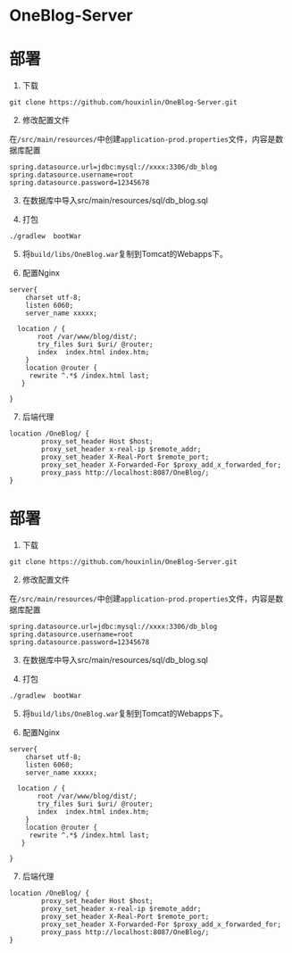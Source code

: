 # OneBlog-Server

# 部署
1. 下载
```
git clone https://github.com/houxinlin/OneBlog-Server.git
```
2. 修改配置文件

在`/src/main/resources/`中创建`application-prod.properties`文件，内容是数据库配置
```
spring.datasource.url=jdbc:mysql://xxxx:3306/db_blog
spring.datasource.username=root
spring.datasource.password=12345678
```
3. 在数据库中导入src/main/resources/sql/db_blog.sql

4. 打包
```
./gradlew  bootWar 
```

5. 将`build/libs/OneBlog.war`复制到Tomcat的Webapps下。

6. 配置Nginx
```
server{
	charset utf-8;
	listen 6060;
	server_name xxxxx;

  location / {
       root /var/www/blog/dist/;
       try_files $uri $uri/ @router;
       index  index.html index.htm;
    }
    location @router {
     rewrite ^.*$ /index.html last;
   }

}

```
7. 后端代理
```
location /OneBlog/ {
        proxy_set_header Host $host;
        proxy_set_header x-real-ip $remote_addr;
        proxy_set_header X-Real-Port $remote_port;
        proxy_set_header X-Forwarded-For $proxy_add_x_forwarded_for;
        proxy_pass http://localhost:8087/OneBlog/;
}
```


# 部署
1. 下载
```
git clone https://github.com/houxinlin/OneBlog-Server.git
```
2. 修改配置文件

在`/src/main/resources/`中创建`application-prod.properties`文件，内容是数据库配置
```
spring.datasource.url=jdbc:mysql://xxxx:3306/db_blog
spring.datasource.username=root
spring.datasource.password=12345678
```
3. 在数据库中导入src/main/resources/sql/db_blog.sql

4. 打包
```
./gradlew  bootWar 
```

5. 将`build/libs/OneBlog.war`复制到Tomcat的Webapps下。

6. 配置Nginx
```
server{
	charset utf-8;
	listen 6060;
	server_name xxxxx;

  location / {
       root /var/www/blog/dist/;
       try_files $uri $uri/ @router;
       index  index.html index.htm;
    }
    location @router {
     rewrite ^.*$ /index.html last;
   }

}

```
7. 后端代理
```
location /OneBlog/ {
        proxy_set_header Host $host;
        proxy_set_header x-real-ip $remote_addr;
        proxy_set_header X-Real-Port $remote_port;
        proxy_set_header X-Forwarded-For $proxy_add_x_forwarded_for;
        proxy_pass http://localhost:8087/OneBlog/;
}
```

